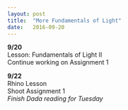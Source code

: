 ```yaml
---
layout: post
title:  "More Fundamentals of Light"
date:   2016-09-20
---
```

**9/20**
<br>
Lesson: Fundamentals of Light II
<br>
Continue working on Assignment 1


**9/22**
<br>
Rhino Lesson
<br>
Shoot Assignment 1
<br>
*Finish Dada reading for Tuesday*
